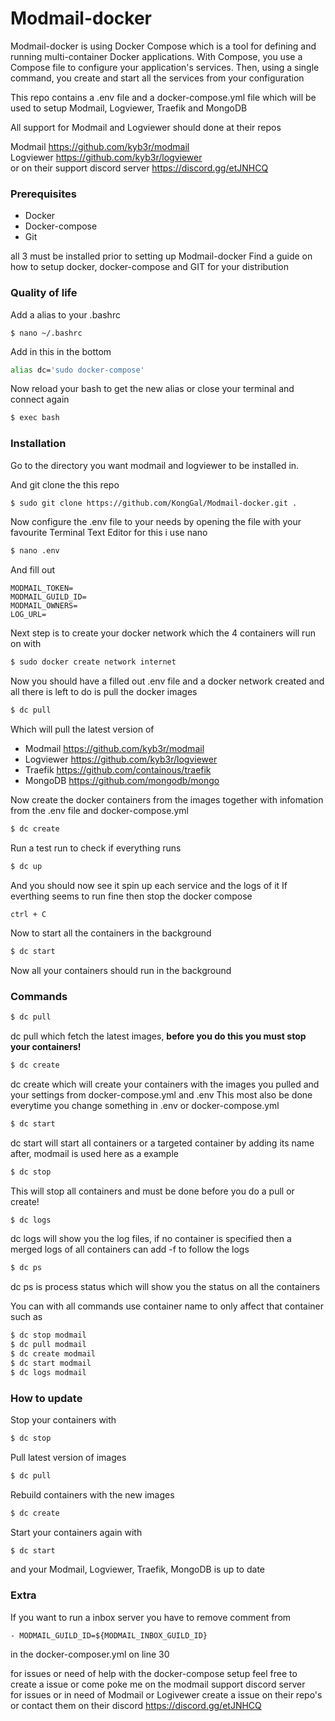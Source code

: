# Modmail-docker


Modmail-docker is using Docker Compose which is a tool for defining and running multi-container Docker applications. With Compose, you use a Compose file to configure your application's services. Then, using a single command, you create and start all the services from your configuration

This repo contains a .env file and a docker-compose.yml file which will be used to setup Modmail, Logviewer, Traefik and MongoDB

All support for Modmail and Logviewer should done at their repos

Modmail https://github.com/kyb3r/modmail  
Logviewer https://github.com/kyb3r/logviewer  
or on their support discord server https://discord.gg/etJNHCQ  

### Prerequisites

  - Docker
  - Docker-compose
  - Git

all 3 must be installed prior to setting up Modmail-docker
Find a guide on how to setup docker, docker-compose and GIT for your distribution 

### Quality of life
Add a alias to your .bashrc

```
$ nano ~/.bashrc
```
Add in this in the bottom
```sh
alias dc='sudo docker-compose'
```
Now reload your bash to get the new alias or close your terminal and connect again
```sh
$ exec bash
```

### Installation

Go to the directory you want modmail and logviewer to be installed in.

And git clone the this repo

```sh
$ sudo git clone https://github.com/KongGal/Modmail-docker.git .
```

Now configure the .env file to your needs by opening the file with your favourite Terminal Text Editor for this i use nano

```sh
$ nano .env
```
And fill out
```code
MODMAIL_TOKEN=
MODMAIL_GUILD_ID=
MODMAIL_OWNERS=
LOG_URL=
``` 
Next step is to create your docker network which the 4 containers will run on with 

```sh
$ sudo docker create network internet
```
Now you should have a filled out .env file and a docker network created and all there is left to do is pull the docker images
```sh
$ dc pull
```
Which will pull the latest version of
  - Modmail https://github.com/kyb3r/modmail
  - Logviewer https://github.com/kyb3r/logviewer
  - Traefik https://github.com/containous/traefik
  - MongoDB https://github.com/mongodb/mongo

Now create the docker containers from the images together with infomation from the .env file and docker-compose.yml
```sh
$ dc create
```

Run a test run to check if everything runs

```sh
$ dc up
```
And you should now see it spin up each service and the logs of it
If everthing seems to run fine then stop the docker compose
```
ctrl + C
```
Now to start all the containers in the background
```sh
$ dc start
```
Now all your containers should run in the background


### Commands

```sh
$ dc pull
```
dc pull which fetch the latest images, **before you do this you must stop your containers!**

```sh
$ dc create
```
dc create which will create your containers with the images you pulled and your settings from docker-compose.yml and .env
This most also be done everytime you change something in .env or docker-compose.yml

```sh
$ dc start
```
dc start will start all containers or a targeted container by adding its name after, modmail is used here as a example
```sh
$ dc stop
```
This will stop all containers and must be done before you do a pull or create!

```sh
$ dc logs
```
dc logs will show you the log files, if no container is specified then a merged logs of all containers can add -f to follow the logs

```sh
$ dc ps
```
dc ps is process status which will show you the status on all the containers

You can with all commands use container name to only affect that container such as
```sh
$ dc stop modmail
$ dc pull modmail
$ dc create modmail
$ dc start modmail
$ dc logs modmail
```


### How to update

Stop your containers with
```sh
$ dc stop
```
Pull latest version of images
```sh
$ dc pull
```
Rebuild containers with the new images
```sh
$ dc create
```
Start your containers again with
```sh
$ dc start
```
and your Modmail, Logviewer, Traefik, MongoDB is up to date

### Extra

If you want to run a inbox server you have to remove comment from 
```
- MODMAIL_GUILD_ID=${MODMAIL_INBOX_GUILD_ID}
```
in the docker-composer.yml on line 30

for issues or need of help with the docker-compose setup feel free to create a issue or come poke me on the modmail support discord server  
for issues or in need of Modmail or Logivewer create a issue on their repo's or contact them on their discord https://discord.gg/etJNHCQ
